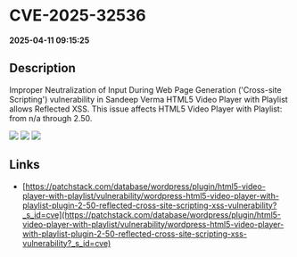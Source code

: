 # CVE-2025-32536

**2025-04-11 09:15:25**

## Description
Improper Neutralization of Input During Web Page Generation ('Cross-site Scripting') vulnerability in Sandeep Verma HTML5 Video Player with Playlist allows Reflected XSS. This issue affects HTML5 Video Player with Playlist: from n/a through 2.50.

![](https://img.shields.io/static/v1?label=Score&message=7.1&color=red)
![](https://img.shields.io/static/v1?label=Severity&message=HIGH&color=red)
![](https://img.shields.io/static/v1?label=CWE&message=XSS&color=green)

## Links
- [https://patchstack.com/database/wordpress/plugin/html5-video-player-with-playlist/vulnerability/wordpress-html5-video-player-with-playlist-plugin-2-50-reflected-cross-site-scripting-xss-vulnerability?_s_id=cve](https://patchstack.com/database/wordpress/plugin/html5-video-player-with-playlist/vulnerability/wordpress-html5-video-player-with-playlist-plugin-2-50-reflected-cross-site-scripting-xss-vulnerability?_s_id=cve)
